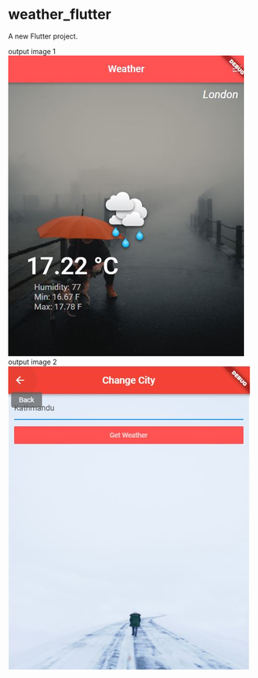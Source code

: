# weather_flutter

A new Flutter project.

output image 1 <br />
![Image of Weather](https://github.com/sandeepmaharjan55/weather_by_city/blob/master/outputImages/1.JPG) <br />
output image 2<br />
![Image of Weather](https://github.com/sandeepmaharjan55/weather_by_city/blob/master/outputImages/2.JPG)
